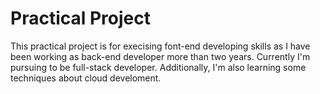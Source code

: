 # Practical Project 
This practical project is for execising font-end developing skills as I have been working as back-end developer more than two years. Currently I'm pursuing to be full-stack developer. Additionally, I'm also learning some techniques about cloud develoment.